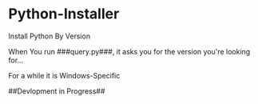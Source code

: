 # Python-Installer
Install Python By Version

When You run ###query.py###, it asks you for the version you're looking for...

For a while it is Windows-Specific

##Devlopment in Progress##
